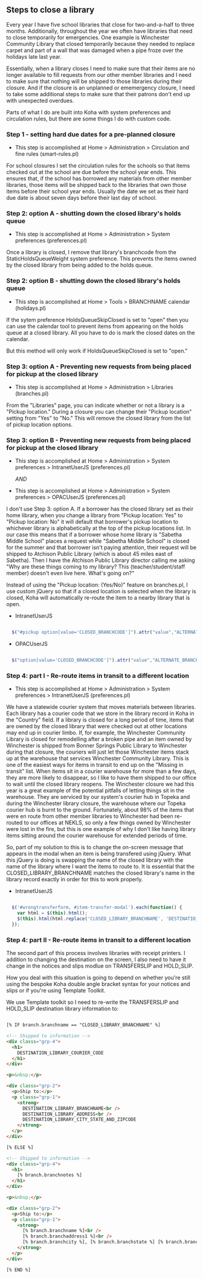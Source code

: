 ## Steps to close a library

Every year I have five school libraries that close for two-and-a-half to three months.  Additionally, throughout the year we often have libraries that need to close temporarily for emergencies.  One example is Winchester Community Library that closed temporarily because they needed to replace carpet and part of a wall that was damaged when a pipe froze over the holidays late last year.

Essentially, when a library closes I need to make sure that their items are no longer available to fill requests from our other member libraries and I need to make sure that nothing will be shipped to those libraries during their closure.  And if the closure is an unplanned or ememergency closure, I need to take some additional steps to make sure that their patrons don't end up with unexpected overdues.

Parts of what I do are built into Koha with system preferences and circulation rules, but there are some things I do with custom code.

### Step 1 - setting hard due dates for a pre-planned closure

- This step is accomplished at Home > Administration > Circulation and fine rules (smart-rules.pl)

For school closures I set the circulation rules for the schools so that items checked out at the school are due before the school year ends.  This ensures that, if the school has borrowed any materials from other member libraries, those items will be shipped back to the libraries that own those items before their school year ends.  Usually the date we set as their hard due date is about seven days before their last day of school.

### Step 2: option A - shutting down the closed library's holds queue

- This step is accomplished at Home > Administration > System preferences (preferences.pl)

Once a library is closed, I remove that library's branchcode from the StaticHoldsQueueWeight system preference.  This prevents the items owned by the closed library from being added to the holds queue.


### Step 2: option B - shutting down the closed library's holds queue

- This step is accomplished at Home > Tools > BRANCHNAME calendar (holidays.pl)

If the sytem preference HoldsQueueSkipClosed is set to "open" then you can use the calendar tool to prevent items from appearing on the holds queue at a closed library.  All you have to do is mark the closed dates on the calendar.

But this method will only work if HoldsQueueSkipClosed is set to "open."

### Step 3: option A - Preventing new requests from being placed for pickup at the closed library

- This step is accomplished at Home > Administration > Libraries (branches.pl)

From the "Libraries" page, you can indicate whether or not a library is a "Pickup location."  During a closure you can change their "Pickup location" setting from "Yes" to "No."  This will remove the closed library from the list of pickup location options.

### Step 3: option B - Preventing new requests from being placed for pickup at the closed library

- This step is accomplished at Home > Administration > System preferences > IntranetUserJS (preferences.pl) 

  *AND* 

- This step is accomplished at Home > Administration > System preferences > OPACUserJS (preferences.pl) 

I don't use Step 3: option A.  If a borrower has the closed library set as their home library, when you change a library from "Pickup location: Yes" to "Pickup location: No" it will default that borrower's pickup location to whichever library is alphabetically at the top of the pickup locations list.  In our case this means that if a borrower whose home library is "Sabetha Middle School" places a request while "Sabetha Middle School" is closed for the summer and that borrower isn't paying attention, their request will be shipped to Atchison Public Library (which is about 45 miles east of Sabetha).  Then I have the Atchison Public Library director calling me asking "Why are these things coming to my library?  This (teacher/student/staff member) doesn't even live here.  What's going on?"

Instead of using the "Pickup location: (Yes/No)" feature on branches.pl, I use custom jQuery so that if a closed location is selected when the library is closed, Koha will automatically re-route the item to a nearby library that is open.

  - IntranetUserJS

  ```javascript

    $("#pickup option[value='CLOSED_BRANCHCODE']").attr("value","ALTERNATE_BRANCHCODE").html('CLOSED_BRANCHNAME is closed for the summer - requested items will route to ALTERNATE_BRANCHNAME'); 

  ```

  - OPACUserJS

  ```javascript

    $("option[value='CLOSED_BRANCHCODE']").attr("value","ALTERNATE_BRANCHCODE").html('CLOSED_BRANCHNAME is closed for the summer - requested items will route to ALTERNATE_BRANCHNAME'); 

  ```
### Step 4: part I - Re-route items in transit to a different location 

- This step is accomplished at Home > Administration > System preferences > IntranetUserJS (preferences.pl)

We have a statewide courier system that moves materials between libraries.  Each library has a courier code that we store in the library record in Koha in the "Country" field.  If a library is closed for a long period of time, items that are owned by the closed library that were checked out at other locations may end up in courier limbo.  If, for example, the Winchester Community Library is closed for remodelling after a broken pipe and an item owned by Winchester is shipped from Bonner Springs Public Library to Winchester during that closure, the couriers will just let those Winchester items stack up at the warehouse that services Winchester Community Library.  This is one of the easiest ways for items in transit to end up on the "Missing in transit" list.  When items sit in a courier warehouse for more than a few days, they are more likely to disappear, so I like to have them shipped to our office to wait until the closed library reopens.  The Winchester closure we had this year is a great example of the potential pitfalls of letting things sit in the warehouse.  They are serviced by our system's courier hub in Topeka and during the Winchester library closure, the warehouse where our Topeka courier hub is burnt to the ground.  Fortunately, about 98% of the items that were en route from other member libraries to Winchester had been re-routed to our offices at NEKLS, so only a few things owned by Winchester were lost in the fire, but this is one example of why I don't like having library items sitting around the courier warehouse for extended periods of time.

So, part of my solution to this is to change the on-screen message that appears in the modal when an item is being transfered using jQuery.  What this jQuery is doing is swapping the name of the closed library with the name of the library where I want the items to route to.  It is essential that the CLOSED_LIBRARY_BRANCHNAME matches the closed library's name in the library record exactly in order for this to work properly.

  - IntranetUserJS

  ```javascript 

    $('#wrongtransferform, #item-transfer-modal').each(function() { 
      var html = $(this).html(); 
      $(this).html(html.replace('CLOSED_LIBRARY_BRANCHNAME', 'DESTINATIO_LIBRARY_BRANCHNAME')); 
    }); 

  ```

  ### Step 4: part II - Re-route items in transit to a different location 

  The second part of this process involves libraries with receipt printers.  I addition to changing the destination on the screen, I also need to have it change in the notices and slips modlue on TRANSFERSLIP and HOLD_SLIP.

  How you deal with this situation is going to depend on whether you're still using the bespoke Koha double angle bracket syntax for your notices and slips or if you're using Template Toolkit.

  We use Template toolkit so I need to re-write the TRANSFERSLIP and HOLD_SLIP destination library information to:

  ```html

  [% IF branch.branchname == "CLOSED_LIBRARY_BRANCHNAME" %]

  <!-- Shipped to information -->
  <div classs="grp-4">
    <h1>
      DESTINATION_LIBRARY_COURIER_CODE
    </h1>
  </div>

  <p>&nbsp;</p>

  <div classs="grp-2">
    <p>Ship to:</p>
    <p classs="grp-1">
      <strong>
        DESTINATION_LIBRARY_BRANCHNAME<br />
        DESTINATION_LIBRARY_ADDRESS<br />
        DESTINATION_LIBRARY_CITY_STATE_AND_ZIPCODE
      </strong>
    </p>
  </div>

  [% ELSE %]

  <!-- Shipped to information -->
  <div classs="grp-4">
    <h1>
      [% branch.branchnotes %]
    </h1>
  </div>

  <p>&nbsp;</p>

  <div classs="grp-2">
    <p>Ship to:</p>
    <p classs="grp-1">
      <strong>
        [% branch.branchname %]<br />
        [% branch.branchaddress1 %]<br />
        [% branch.branchcity %], [% branch.branchstate %] [% branch.branchzip %]
      </strong>
    </p>
  </div>

  [% END %]

  ```

